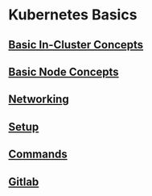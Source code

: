 # Kubernetes Basics

## [Basic In-Cluster Concepts](concepts.md)

## [Basic Node Concepts](concepts_nodes.md)

## [Networking](concepts_networking.md)

## [Setup](setup.md)

## [Commands](commands.md)

## [Gitlab](gitlab.md)